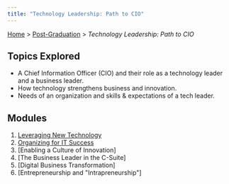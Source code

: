 ```yaml
---
title: "Technology Leadership: Path to CIO"
---
```


[Home](../../index.md) > [Post-Graduation](../index.md) > _Technology Leadership: Path to CIO_

## Topics Explored

- A Chief Information Officer (CIO) and their role as a technology leader and a business leader.
- How technology strengthens business and innovation.
- Needs of an organization and skills & expectations of a tech leader.

## Modules

1. [Leveraging New Technology](Module-1/index.md)
2. [Organizing for IT Success](Module-2/index.md)
3. [Enabling a Culture of Innovation]
4. [The Business Leader in the C-Suite]
5. [Digital Business Transformation]
6. [Entrepreneurship and "Intrapreneurship"]
